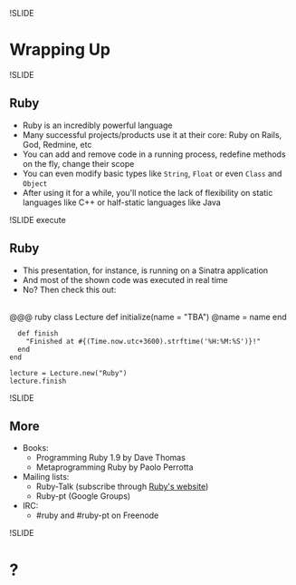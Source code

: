 !SLIDE

# Wrapping Up

!SLIDE

## Ruby

* Ruby is an incredibly powerful language
* Many successful projects/products use it at their core: Ruby on Rails, God, Redmine, etc
* You can add and remove code in a running process, redefine methods on the fly, change their scope
* You can even modify basic types like `String`, `Float` or even `Class` and `Object`
* After using it for a while, you'll notice the lack of flexibility on static languages like C++ or half-static languages like Java

!SLIDE execute

## Ruby

* This presentation, for instance, is running on a Sinatra application
* And most of the shown code was executed in real time
* No? Then check this out:
<br/>
    @@@ ruby
    class Lecture
      def initialize(name = "TBA")
        @name = name
      end
      
      def finish
        "Finished at #{(Time.now.utc+3600).strftime('%H:%M:%S')}!"
      end
    end

    lecture = Lecture.new("Ruby")
    lecture.finish

!SLIDE

## More

* Books:
  * Programming Ruby 1.9 by Dave Thomas
  * Metaprogramming Ruby by Paolo Perrotta
* Mailing lists:
  * Ruby-Talk (subscribe through [Ruby's website](http://www.ruby-lang.org/en/community/mailing-lists/))
  * Ruby-pt (Google Groups)
* IRC:
  * \#ruby and \#ruby-pt on Freenode

!SLIDE

# ?
